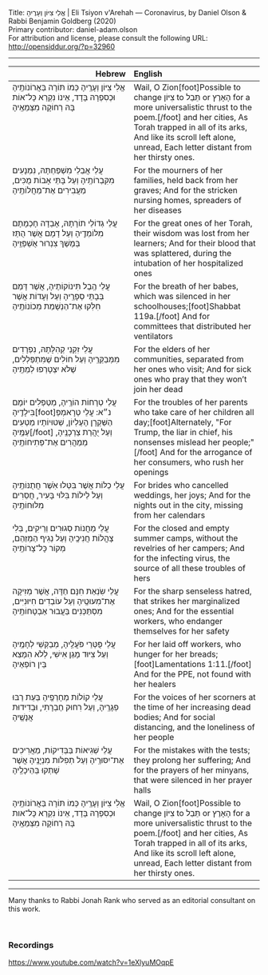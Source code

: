<html>
<head></head>
<body>
Title: אֱלִי צִיּוֹן וְעָרֶיהָ | Eli Tsiyon v'Arehah — Coronavirus, by Daniel Olson & Rabbi Benjamin Goldberg (2020)<br />
Primary contributor: daniel-adam.olson<br />
For attribution and license, please consult the following URL: <a href="http://opensiddur.org/?p=32960">http://opensiddur.org/?p=32960</a>
<p />
<hr />

<table style="margin-left: auto;margin-right: auto" class="draggable">
<thead><tr><th id="x" style="text-align: right">Hebrew</th><th style="text-align: left">English</th></tr></thead>
<tbody>
<tr><td style="vertical-align:top">
<div class="liturgy"><span lang="he">
אֱלִי צִיּוֹן וְעָרֶֽיהָ
כְּמוֹ תּוֹרָה בַּאֲרוֹנוֹתֶֽיהָ
וּכְסִפְרָהּ בָּדָד, אֵינוֹ נִקְרַא
כָּל־אוֹת בָּהּ רְחוֹקָה מִצְּמֵאֶֽיהָ
</span></div></td>
 
<td style="vertical-align:top">
<div class="english">
Wail, O Zion[foot]Possible to change צִיּוֹן to תֵּבֵל or הָאָרֶץ for a more universalistic thrust to the poem.[/foot] and her cities,
As Torah trapped in all of its arks,
And like its scroll left alone, unread,
Each letter distant from her thirsty ones.
</div></td></tr>


<tr><td style="vertical-align:top">
<div class="liturgy"><span lang="he">
עֲלֵי אֲבֵלֵי מִשְׁפַּחְתָּהּ, נִמְנָעִים מִקִּבְרוֹתֶֽיהָ
וְעַל בָּתֵּי אָבוֹת מֻכִּים, מַעֲבִירִים אֶת־מַחֲלוֹתֶֽיהָ
</span></div></td>
 
<td style="vertical-align:top">
<div class="english">
For the mourners of her families, held back from her graves;
And for the stricken nursing homes, spreaders of her diseases
</div></td></tr>


<tr><td style="vertical-align:top">
<div class="liturgy"><span lang="he">
עֲלֵי גְדוֹלֵי תוֹרָתָהּ, אָבְדָה חָכְמָתָם מִלּוֹמְדֶֽיהָ
וְעַל דָמָם אֲשֶׁר הֻתַּז בְּמֶשֶׁךְ צִנְרוּר אֻשְׁפְּזֶֽיהָ
</span></div></td>
 
<td style="vertical-align:top">
<div class="english">
For the great ones of her Torah, their wisdom was lost from her learners;
And for their blood that was splattered, during the intubation of her hospitalized ones
</div></td></tr>


<tr><td style="vertical-align:top">
<div class="liturgy"><span lang="he">
עֲלֵי הֶֽבֶל תִּינוֹקוֹתֶיהָ, אֲשֶׁר דָּמַם בְּבָתֵּי סְפָרֶֽיהָ
וְעַל וְעָדוֹת אֲשֶׁר חִלְּקוּ אֶת־הַנְשָׁמַת מֽכוֹנוֹתֶֽיהָ 
</span></div></td>
 
<td style="vertical-align:top">
<div class="english">
For the breath of her babes, which was silenced in her schoolhouses;[foot]Shabbat 119a.[/foot] 
And for committees that distributed her ventilators
</div></td></tr>


<tr><td style="vertical-align:top">
<div class="liturgy"><span lang="he">
עֲלֵי זִקְנֵי קְהִלָּתָהּ, נִפְרָדִים מִמְּבַקְּרֶֽיהָ
וְעַל חוֹלִים שֶׁמִּתְפַּלְלִים, שֶׁלֹּא יִצְטָרְפוּ לְמֵתֶֽיהָ
</span></div></td>
 
<td style="vertical-align:top">
<div class="english">
For the elders of her communities, separated from her ones who visit;
And for sick ones who pray that they won’t join her dead
</div></td></tr>


<tr><td style="vertical-align:top">
<div class="liturgy"><span lang="he">
עֲלֵי טְרָחוֹת הוֹרֶֽיהָ, מְטַפְּלִים יוֹמָם בִּילָדֶֽיהָ[foot]נ״א: עֲלֵי טְרָאמְפְּ הַשַּׁקְרָן הָעֶלְיוֹן, שְׁטוּיוֹתָיו מַטְעִים עַמֶּֽיהָ[/foot]
וְעַל יֻהֲרַת צַרְכָנֶֽיהָ, מְמַהֲרִים אֶת־פְּתִיחוֹתֶֽיהָ
</span></div></td>
 
<td style="vertical-align:top">
<div class="english">
For the troubles of her parents who take care of her children all day;[foot]Alternately, "For Trump, the liar in chief, his nonsenses mislead her people;"[/foot]
And for the arrogance of her consumers, who rush her openings
</div></td></tr>


<tr><td style="vertical-align:top">
<div class="liturgy"><span lang="he">
עֲלֵי כַלּוֹת אֲשֶׁר בִּטְּלוּ אֹֽשֶׁר חֲתֻנּוֹתֶֽיהָ
וְעַל לֵילוֹת בִּלּוּי בָּעִיר, חֲסֵרִים מִלּוּחוֹתֶֽיהָ
</span></div></td>
 
<td style="vertical-align:top">
<div class="english">
For brides who cancelled weddings, her joys; 
And for the nights out in the city, missing from her calendars
</div></td></tr>


<tr><td style="vertical-align:top">
<div class="liturgy"><span lang="he">
עֲלֵי מַחֲנוֹת סְגוּרִים וְרֵיקִים, בְּלִי צָהֳלוֹת חֲנִיכֶֽיהָ
וְעַל נְגִיף הַמְזַהֵם, מְקוֹר כָּל־צָרוֹתֶֽיהָ
</span></div></td>
 
<td style="vertical-align:top">
<div class="english">
For the closed and empty summer camps, without the revelries of her campers; 
And for the infecting virus, the source of all these troubles of hers
</div></td></tr>


<tr><td style="vertical-align:top">
<div class="liturgy"><span lang="he">
עֲלֵי שִֹנְאַת חִנָּם חַדָּה, אֲשֶׁר מְזִיקָה אֶת־מִעוּטֶֽיהָ
וְעַל עוֹבְדִים חִיּוּנִיִּים, מִסְתַּכְּנִים בַּעֲבוּר אַבְטָחוֹתֶֽיהָ
</span></div></td>
 
<td style="vertical-align:top">
<div class="english">
For the sharp senseless hatred, that strikes her marginalized ones;
And for the essential workers, who endanger themselves for her safety
</div></td></tr>


<tr><td style="vertical-align:top">
<div class="liturgy"><span lang="he">
עֲלֵי פֻּטְּרֵי פֹּעֲלֶֽיהָ, מְבַקְּשֵׁי לְחָמֶֽיהָ
וְעַל צִיּוּד מָגֵן אִישִׁי, לְלֹא הִמָּצֵא בֵּין רוֹפְאֶיהָ
</span></div></td>
 
<td style="vertical-align:top">
<div class="english">
For her laid off workers, who hunger for her breads;[foot]Lamentations 1:11.[/foot]
And for the PPE, not found with her healers
</div></td></tr>


<tr><td style="vertical-align:top">
<div class="liturgy"><span lang="he">
עֲלֵי קוֹלוֹת מְחָרְפֶֽיהָ בְּעֵת רַבּוּ פְגָרֶֽיהָ,
וְעַל רִחוּק חֶבְרָתִי, וּבְדִידוּת אֲנָשֶֽׁיהָ
</span></div></td>
 
<td style="vertical-align:top">
<div class="english">
For the voices of her scorners at the time of her increasing dead bodies;
And for social distancing, and the loneliness of her people
</div></td></tr>


<tr><td style="vertical-align:top">
<div class="liturgy"><span lang="he">
עֲלֵי שְׁגִיאוֹת בַּבְּדִיקוֹת, מַאֲרִיכִים אֶת־יִסּוּרֶֽיהָ
וְעַל תְפִלּות מִנְיָנֶֽיהָ אֲשֶׁר שָׁתְקוּ בְּהֵיכָלֶֽיהָ
</span></div></td>
 
<td style="vertical-align:top">
<div class="english">
For the mistakes with the tests; they prolong her suffering;
And for the prayers of her minyans, that were silenced in her prayer halls
</div></td></tr>


<tr><td style="vertical-align:top">
<div class="liturgy"><span lang="he">
אֱלִי צִיּוֹן וְעָרֶֽיהָ
כְּמוֹ תּוֹרָה בַּאֲרוֹנוֹתֶֽיהָ
וּכְסִפְרָהּ בָּדָד, אֵינוֹ נִקְרַא
כָּל־אות בָּהּ רְחוֹקָה מִצְּמֵאֶֽיהָ
</span></div></td>
 
<td style="vertical-align:top">
<div class="english">
Wail, O Zion[foot]Possible to change צִיּוֹן to תֵּבֵל or הָאָרֶץ for a more universalistic thrust to the poem.[/foot] and her cities,
As Torah trapped in all of its arks,
And like its scroll left alone, unread,
Each letter distant from her thirsty ones.
</div></td></tr>
</tbody></table>

<hr />

Many thanks to Rabbi Jonah Rank who served as an editorial consultant on this work.

&nbsp;

<h3>Recordings</h3>

https://www.youtube.com/watch?v=1eXlyuMOqpE

&nbsp;
</body>
</html>